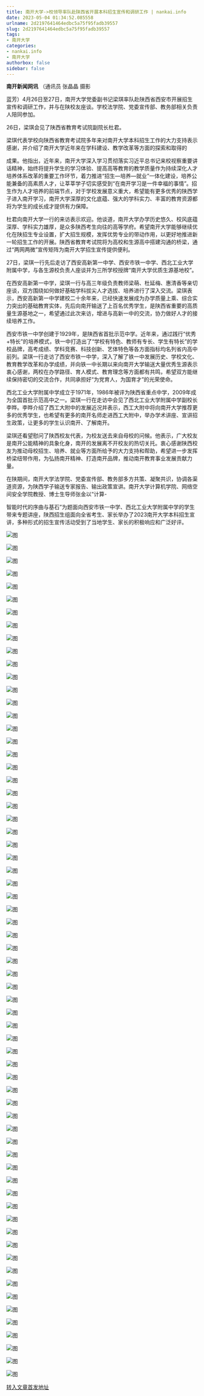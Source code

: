 ```yaml
---
title: 南开大学->校领导率队赴陕西省开展本科招生宣传和调研工作 | nankai.info
date: 2023-05-04 01:34:52.085558
urlname: 2d2197641464edbc5a75f95fadb39557
slug: 2d2197641464edbc5a75f95fadb39557
tags: 
- 南开大学
categories:
- nankai.info
- 南开大学
authorbox: false
sidebar: false
---
```

**南开新闻网讯** （通讯员 张晶晶 摄影

蓝芳）4月26日至27日，南开大学党委副书记梁琪率队赴陕西省西安市开展招生宣传和调研工作，并与在陕校友座谈。学校法学院、党委宣传部、教务部相关负责人陪同参加。

26日，梁琪会见了陕西省教育考试院副院长杜君。

梁琪代表学校向陕西省教育考试院多年来对南开大学本科招生工作的大力支持表示感谢，并介绍了南开大学近年来在学科建设、教学改革等方面的探索和取得的
<!--more-->
成果。他指出，近年来，南开大学深入学习贯彻落实习近平总书记来校视察重要讲话精神，始终将提升学生的学习体验、提高高等教育的教学质量作为持续深化人才培养体系改革的重要工作环节，着力推进“招生—培养—就业”一体化建设，培养公能兼备的高素质人才，让莘莘学子切实感受到“在南开学习是一件幸福的事情”。招生作为人才培养的前端节点，对于学校发展意义重大，希望能有更多优秀的陕西学子进入南开学习，南开大学深厚的文化底蕴、强大的学科实力、丰富的教育资源都将为学生的成长成才提供有力保障。

杜君向南开大学一行的来访表示欢迎。他谈道，南开大学办学历史悠久、校风底蕴深厚、学科实力雄厚，是众多陕西考生向往的高等学府。希望南开大学能够继续优化在陕招生专业设置，扩大招生规模，发挥优势专业的带动作用，以更好地推进新一轮招生工作的开展。陕西省教育考试院将为高校和生源高中搭建沟通的桥梁，通过“两网两微”宣传矩阵为南开大学招生宣传提供便利。

27日，梁琪一行先后走访了西安高新第一中学、西安市铁一中学、西北工业大学附属中学，与各生源校负责人座谈并为三所学校授牌“南开大学优质生源基地校”。

在西安高新第一中学，梁琪一行与高三年级负责教师梁萌、杜延梅、惠清香等亲切座谈，双方围绕如何做好基础学科拔尖人才选拔、培养进行了深入交流。梁琪表示，西安高新第一中学建校二十余年来，已经快速发展成为办学质量上乘、综合实力突出的基础教育实体，先后向南开输送了上百名优秀学生，是陕西省重要的高质量生源基地之一，希望通过此次来访，增进与高新一中的交流，协力做好人才的接续培养工作。

西安市铁一中学创建于1929年，是陕西省首批示范中学。近年来，通过践行“优秀+特长”的培养模式，铁一中打造出了“学校有特色、教师有专长、学生有特长”的学校品牌，高考成绩、学科竞赛、科技创新、艺体特色等各方面指标均名列省内高中前列。梁琪一行走访了西安市铁一中学，深入了解了铁一中发展历史、学校文化、教育教学改革和办学成绩，并向铁一中长期以来向南开大学输送大量优秀生源表示衷心感谢，两校在办学路径、育人模式、教育理念等方面都有共鸣，希望双方能继续保持密切的交流合作，共同承担好“为党育人，为国育才”的光荣使命。

西北工业大学附属中学成立于1971年，1986年被评为陕西省重点中学，2009年成为全国首批示范高中之一。梁琪一行在走访中会见了西北工业大学附属中学副校长李晔。李晔介绍了西工大附中的发展近况并表示，西工大附中将向南开大学推荐更多的优秀学生，也希望有更多的南开名师走进西工大附中，举办学术讲座、宣讲招生政策，让更多的学生认识南开、了解南开。

梁琪还看望慰问了陕西校友代表，为校友送去来自母校的问候。他表示，广大校友是南开公能精神的具象化身，南开的发展离不开校友的热切关托。衷心感谢陕西校友为推动母校招生、培养、就业等方面所给予的大力支持和帮助，希望进一步发挥桥梁纽带作用，为弘扬南开精神、打造南开品牌，推动南开教育事业发展贡献力量。

在陕期间，南开大学法学院、党委宣传部、教务部多方共策、凝聚共识，协调各渠道资源，为陕西学子输送专家报告、输出政策宣讲。南开大学计算机学院、网络空间安全学院教授、博士生导师张金以“计算-

智能时代的序曲与基石”为题面向西安市铁一中学、西北工业大学附属中学的学生带来专题讲座，陕西招生组面向全省考生、家长举办了2023南开大学本科招生宣讲，多种形式的招生宣传活动受到了当地学生、家长的积极响应和广泛好评。

![图](https://news.nankai.edu.cn/ywsd/system/2023/05/01/g)

![图](https://news.nankai.edu.cn/ywsd/system/2023/05/01/p)

![图](https://news.nankai.edu.cn/ywsd/system/2023/05/01/j)

![图](https://news.nankai.edu.cn/ywsd/system/2023/05/01/)

![图](https://news.nankai.edu.cn/ywsd/system/2023/05/01/0)

![图](https://news.nankai.edu.cn/ywsd/system/2023/05/01/b)

![图](https://news.nankai.edu.cn/ywsd/system/2023/05/01/4)

![图](https://news.nankai.edu.cn/ywsd/system/2023/05/01/8)

![图](https://news.nankai.edu.cn/ywsd/system/2023/05/01/8)

![图](https://news.nankai.edu.cn/ywsd/system/2023/05/01/7)

![图](https://news.nankai.edu.cn/ywsd/system/2023/05/01/0)

![图](https://news.nankai.edu.cn/ywsd/system/2023/05/01/6)

![图](https://news.nankai.edu.cn/ywsd/system/2023/05/01/_)

![图](https://news.nankai.edu.cn/ywsd/system/2023/05/01/0)

![图](https://news.nankai.edu.cn/ywsd/system/2023/05/01/5)

![图](https://news.nankai.edu.cn/ywsd/system/2023/05/01/1)

![图](https://news.nankai.edu.cn/ywsd/system/2023/05/01/2)

![图](https://news.nankai.edu.cn/ywsd/system/2023/05/01/5)

![图](https://news.nankai.edu.cn/ywsd/system/2023/05/01/0)

![图](https://news.nankai.edu.cn/ywsd/system/2023/05/01/0)

![图](https://news.nankai.edu.cn/ywsd/system/2023/05/01/0)

![图](https://news.nankai.edu.cn/ywsd/system/2023/05/01/3)

![图](https://news.nankai.edu.cn/ywsd/system/2023/05/01/0)

![图](https://news.nankai.edu.cn/ywsd/system/2023/05/01/0)

![图](https://news.nankai.edu.cn/)

![图](https://news.nankai.edu.cn/ywsd/system/2023/05/01/1)

![图](https://news.nankai.edu.cn/ywsd/system/2023/05/01/2)

![图](https://news.nankai.edu.cn/ywsd/system/2023/05/01/5)

![图](https://news.nankai.edu.cn/)

![图](https://news.nankai.edu.cn/ywsd/system/2023/05/01/0)

![图](https://news.nankai.edu.cn/ywsd/system/2023/05/01/0)

![图](https://news.nankai.edu.cn/ywsd/system/2023/05/01/0)

![图](https://news.nankai.edu.cn/)

![图](https://news.nankai.edu.cn/ywsd/system/2023/05/01/3)

![图](https://news.nankai.edu.cn/ywsd/system/2023/05/01/0)

![图](https://news.nankai.edu.cn/ywsd/system/2023/05/01/0)

![图](https://news.nankai.edu.cn/)

![图](https://news.nankai.edu.cn/ywsd/system/2023/05/01/c)

![图](https://news.nankai.edu.cn/ywsd/system/2023/05/01/i)

![图](https://news.nankai.edu.cn/ywsd/system/2023/05/01/p)

![图](https://news.nankai.edu.cn/)

![图](https://news.nankai.edu.cn/ywsd/system/2023/05/01/n)

![图](https://news.nankai.edu.cn/ywsd/system/2023/05/01/c)

![图](https://news.nankai.edu.cn/ywsd/system/2023/05/01/)

![图](https://news.nankai.edu.cn/ywsd/system/2023/05/01/u)

![图](https://news.nankai.edu.cn/ywsd/system/2023/05/01/d)

![图](https://news.nankai.edu.cn/ywsd/system/2023/05/01/e)

![图](https://news.nankai.edu.cn/ywsd/system/2023/05/01/)

![图](https://news.nankai.edu.cn/ywsd/system/2023/05/01/i)

![图](https://news.nankai.edu.cn/ywsd/system/2023/05/01/a)

![图](https://news.nankai.edu.cn/ywsd/system/2023/05/01/k)

![图](https://news.nankai.edu.cn/ywsd/system/2023/05/01/n)

![图](https://news.nankai.edu.cn/ywsd/system/2023/05/01/a)

![图](https://news.nankai.edu.cn/ywsd/system/2023/05/01/n)

![图](https://news.nankai.edu.cn/ywsd/system/2023/05/01/)

![图](https://news.nankai.edu.cn/ywsd/system/2023/05/01/s)

![图](https://news.nankai.edu.cn/ywsd/system/2023/05/01/w)

![图](https://news.nankai.edu.cn/ywsd/system/2023/05/01/e)

![图](https://news.nankai.edu.cn/ywsd/system/2023/05/01/n)

![图](https://news.nankai.edu.cn/)

![图](https://news.nankai.edu.cn/)

![图](https://news.nankai.edu.cn/ywsd/system/2023/05/01/:)

![图](https://news.nankai.edu.cn/ywsd/system/2023/05/01/p)

![图](https://news.nankai.edu.cn/ywsd/system/2023/05/01/t)

![图](https://news.nankai.edu.cn/ywsd/system/2023/05/01/t)

![图](https://news.nankai.edu.cn/ywsd/system/2023/05/01/h)

[转入文章首发地址](https://news.nankai.edu.cn/ywsd/system/2023/05/01/030055852.shtml)